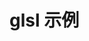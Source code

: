 # glsl 示例

<GLSLCanvas :ratioHeight="2.0" cases="0"/>

<!-- <GLSLCanvas :ratioHeight="2.0" cases="1"/>

<GLSLCanvas :ratioHeight="2.0" cases="2"/> -->